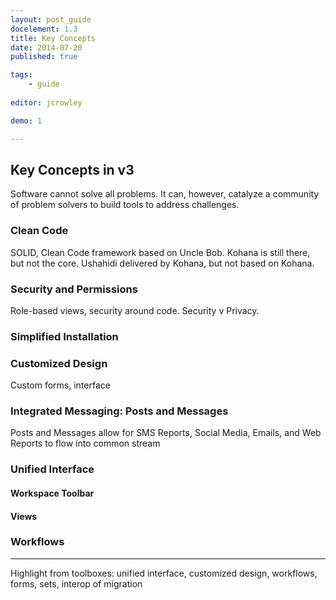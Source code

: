 ```yaml
---
layout: post_guide
docelement: 1.3
title: Key Concepts
date: 2014-07-20
published: true

tags: 
	- guide
  
editor: jcrowley

demo: 1

---
```


## Key Concepts in v3


Software cannot solve all problems. It can, however, catalyze a community of problem solvers to build tools to address challenges.

### Clean Code


SOLID, Clean Code framework based on Uncle Bob. Kohana is still there, but not the core. Ushahidi delivered by Kohana, but not based on Kohana.

### Security and Permissions


Role-based views, security around code. Security v Privacy.

### Simplified Installation

### Customized Design
Custom forms, interface

### Integrated Messaging: Posts and Messages


Posts and Messages allow for SMS Reports, Social Media, Emails, and Web Reports to flow into common stream

### Unified Interface

#### Workspace Toolbar

#### Views

### Workflows

---

Highlight from toolboxes: unified interface, customized design, workflows, forms, sets, interop of migration


